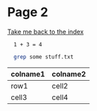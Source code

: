 # Page 2
[Take me back to the index](index.html)
```
  1 + 3 = 4
```  
```.bash
  grep some stuff.txt
```

colname1|colname2
---|---
row1|cell2
cell3|cell4
